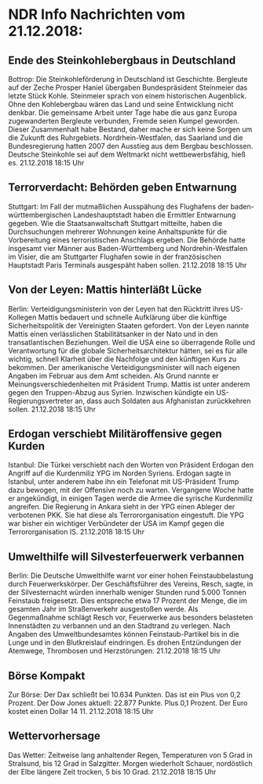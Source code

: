 # NDR Info Nachrichten vom 21.12.2018:


## Ende des Steinkohlebergbaus in Deutschland
Bottrop: Die Steinkohleförderung in Deutschland ist Geschichte. Bergleute auf der Zeche Prosper Haniel übergaben Bundespräsident Steinmeier das letzte Stück Kohle. Steinmeier sprach von einem historischen Augenblick. Ohne den Kohlebergbau wären das Land und seine Entwicklung nicht denkbar. Die gemeinsame Arbeit unter Tage habe die aus ganz Europa zugewanderten Bergleute verbunden, Fremde seien Kumpel geworden. Dieser Zusammenhalt habe Bestand, daher mache er sich keine Sorgen um die Zukunft des Ruhrgebiets. Nordrhein-Westfalen, das Saarland und die Bundesregierung hatten 2007 den Ausstieg aus dem Bergbau beschlossen. Deutsche Steinkohle sei auf dem Weltmarkt nicht wettbewerbsfähig, hieß es. 21.12.2018 18:15 Uhr 

## Terrorverdacht: Behörden geben Entwarnung
Stuttgart: Im Fall der mutmaßlichen Ausspähung des Flughafens der baden-württembergischen Landeshauptstadt haben die Ermittler Entwarnung gegeben. Wie die Staatsanwaltschaft Stuttgart mitteilte, haben die Durchsuchungen mehrerer Wohnungen keine Anhaltspunkte für die Vorbereitung eines terroristischen Anschlags ergeben. Die Behörde hatte insgesamt vier Männer aus Baden-Württemberg und Nordrehin-Westfalen im Visier, die am Stuttgarter Flughafen sowie in der französischen Hauptstadt Paris Terminals ausgespäht haben sollen. 21.12.2018 18:15 Uhr 

## Von der Leyen: Mattis hinterläßt Lücke
Berlin: 		Verteidigungsministerin von der Leyen hat den Rücktritt ihres US-Kollegen Mattis bedauert und schnelle Aufklärung über die künftige Sicherheitspolitik der Vereinigten Staaten gefordert. Von der Leyen nannte Mattis einen verlässlichen Stabilitätsanker in der Nato und in den transatlantischen Beziehungen. Weil die USA eine so überragende Rolle und Verantwortung für die globale Sicherheitsarchitektur hätten, sei es für alle wichtig, schnell Klarheit über die Nachfolge und den künftigen Kurs zu bekommen. Der amerikanische Verteidigungsminister will nach eigenen Angaben im Februar aus dem Amt scheiden. Als Grund nannte er Meinungsverschiedenheiten mit Präsident Trump. Mattis ist unter anderem gegen den Truppen-Abzug aus Syrien. Inzwischen kündigte ein US-Regierungsvertreter an, dass auch Soldaten aus Afghanistan zurückkehren sollen. 21.12.2018 18:15 Uhr 

## Erdogan verschiebt Militäroffensive gegen Kurden
Istanbul: Die Türkei verschiebt nach den Worten von Präsident Erdogan den Angriff auf die Kurdenmiliz YPG im Norden Syriens. Erdogan sagte in Istanbul, unter anderem habe ihn ein Telefonat mit US-Präsident Trump dazu bewogen, mit der Offensive noch zu warten. Vergangene Woche hatte er angekündigt, in einigen Tagen werde die Armee die syrische Kurdenmiliz angreifen. Die Regierung in Ankara sieht in der YPG einen Ableger der verbotenen PKK. Sie hat diese als Terrororganisation eingestuft. Die YPG war bisher ein wichtiger Verbündeter der USA im Kampf gegen die Terrororganisation IS. 21.12.2018 18:15 Uhr 

## Umwelthilfe will Silvesterfeuerwerk verbannen
Berlin: Die Deutsche Umwelthilfe warnt vor einer hohen Feinstaubbelastung durch Feuerwerkskörper. Der Geschäftsführer des Vereins, Resch, sagte, in der Silvesternacht würden innerhalb weniger Stunden rund 5.000 Tonnen Feinstaub freigesetzt. Dies entspreche etwa 17 Prozent der Menge, die im gesamten Jahr im Straßenverkehr ausgestoßen werde. Als Gegenmaßnahme schlägt Resch vor, Feuerwerke aus besonders belasteten Innenstädten zu verbannen und an den Stadtrand zu verlegen. Nach Angaben des Umweltbundesamtes können Feinstaub-Partikel bis in die Lunge und in den Blutkreislauf eindringen. Es drohen Entzündungen der Atemwege, Thrombosen und Herzstörungen. 21.12.2018 18:15 Uhr 

## Börse Kompakt
Zur Börse: Der Dax schließt bei 10.634 Punkten. Das ist ein Plus von 0,2 Prozent. Der Dow Jones aktuell: 22.877 Punkte. Plus 0,1 Prozent. Der Euro kostet einen Dollar 14 11. 21.12.2018 18:15 Uhr 

## Wettervorhersage
Das Wetter:
Zeitweise lang anhaltender Regen, Temperaturen von 5 Grad in Stralsund, bis 12 Grad in Salzgitter. Morgen wiederholt Schauer, nordöstlich der Elbe längere Zeit trocken, 5 bis 10 Grad. 21.12.2018 18:15 Uhr 
